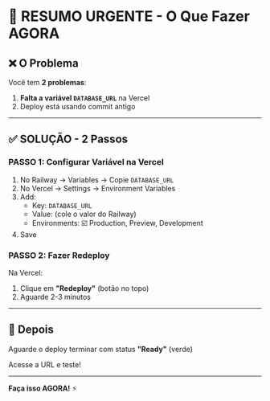 # 🚨 RESUMO URGENTE - O Que Fazer AGORA

## ❌ O Problema

Você tem **2 problemas**:

1. **Falta a variável `DATABASE_URL`** na Vercel
2. Deploy está usando commit antigo

---

## ✅ SOLUÇÃO - 2 Passos

### PASSO 1: Configurar Variável na Vercel

1. No Railway → Variables → Copie `DATABASE_URL`
2. No Vercel → Settings → Environment Variables
3. Add:
   - Key: `DATABASE_URL`
   - Value: (cole o valor do Railway)
   - Environments: ☑️ Production, Preview, Development
4. Save

### PASSO 2: Fazer Redeploy

Na Vercel:
1. Clique em **"Redeploy"** (botão no topo)
2. Aguarde 2-3 minutos

---

## 🎯 Depois

Aguarde o deploy terminar com status **"Ready"** (verde)

Acesse a URL e teste!

---

**Faça isso AGORA!** ⚡

